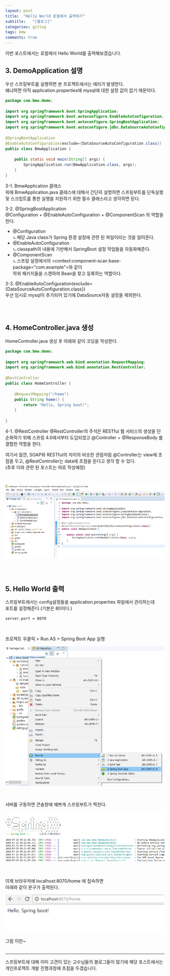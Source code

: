 ```yaml
---
layout: post
title:  "Hello World 로컬에서 출력하기"
subtitle:   "[블로그]"
categories: gitlog
tags: bmw
comments: true
---
```


이번 포스트에서는 로컬에서 Hello World를 출력해보겠습니다.


## 3. DemoApplication 설명

우선 스프링부트를 실행하면 본 프로젝트에서는 에러가 발생한다.  
왜냐하면 아직 application.properties에 mysql에 대한 설정 값이 없기 때문이다.  

```java
package com.bmw.demo;

import org.springframework.boot.SpringApplication;
import org.springframework.boot.autoconfigure.EnableAutoConfiguration;
import org.springframework.boot.autoconfigure.SpringBootApplication;
import org.springframework.boot.autoconfigure.jdbc.DataSourceAutoConfiguration;

@SpringBootApplication
@EnableAutoConfiguration(exclude={DataSourceAutoConfiguration.class})
public class BmwApplication {

	public static void main(String[] args) {
		SpringApplication.run(BmwApplication.class, args);
	}
}
```

3-1. BmwApplication 클래스  
위에 BmwApplication.java 클래스에 대해서 간단히 설명하면 
스프링부트를 단독실행 및 스크립트를 통한 실행을 지원하기 위한 필수 클래스라고 생각하면 된다.

3-2. @SpringBootApplication  
@Configuration + @EnableAutoConfiguration + @ComponentScan 의 역할을 한다.
+ @Configuration  
ㄴ해당 Java class가 Spring 환경 설정에 관련 된 파일이라는 것을 알려준다.
+ @EnableAutoConfiguration   
ㄴclasspath의 내용에 기반해서 SpringBoot 설정 작업들을 자동화해준다.
+ @ComponentScan  
ㄴ스프링 설정에서의 <context:component-scan base-package="com.example">와 같이  
  하위 패키지들을 스캔하여 Bean을 찾고 등록하는 역할이다.

3-3. @EnableAutoConfiguration(exclude={DataSourceAutoConfiguration.class})  
우선 임시로 mysql이 추가되어 있기에 DataSource자동 설정을 제외한다.

<br><br>

## 4. HomeController.java 생성

HomeController.java 생성 후 아래와 같이 코딩을 작성한다.

```java
package com.bmw.demo;

import org.springframework.web.bind.annotation.RequestMapping;
import org.springframework.web.bind.annotation.RestController;

@RestController
public class HomeController {

	@RequestMapping("/home")
	public String home() {
		return "Hello, Spring boot!";
	}
	
}
```

4-1. @RestController
@RestController의 주석은 RESTful 웹 서비스의 생성을 단순화하기 위해 스프링 4.0에서부터 도입되었고 @Controller + @ResponseBody 를 결합한 역할을 한다.  

여기서 잠깐, SOAP와 RESTful의 차이의 비슷한 관점처럼 @Controller는 view에 초점을 두고,
@RestController는 data에 초점을 둔다고 생각 할 수 있다.  
(추후 이와 관련 된 포스트는 따로 작성예정)

<br>

[![Hello World STEP1](/assets/img/bmw/2018-07-15-HelloPrintStep1.png)]()  
  
<br><br>

## 5. Hello World 출력

스프링부트에서는 config설정들을 application.properties 파일에서 관리하는데  
포트를 설정해준다.(기본은 80이다.)

```xml
server.port = 8070
```
<br>

프로젝트 우클릭 > Run AS > Spring Boot App 실행

[![Hello World STEP2](/assets/img/bmw/2018-07-15-HelloPrintStep2.png)]()  

<br>

서버를 구동하면 콘솔창에 예쁘게 스프링부트가 찍힌다.

[![Hello World STEP3](/assets/img/bmw/2018-07-15-HelloPrintStep3.png)]()  

<br> 

이제 브라우저에 localhost:8070/home 에 접속하면  
아래와 같이 문구가 출력된다.

[![Hello World STEP4](/assets/img/bmw/2018-07-15-HelloPrintStep4.png)]()

그럼 이만~
<br><br> 

---
스프링부트에 대해 이미 고견이 있는 고수님들의 블로그들이 많기에
해당 포스트에서는 개인프로젝트 개발 진행과정에 초점을 두겠습니다.